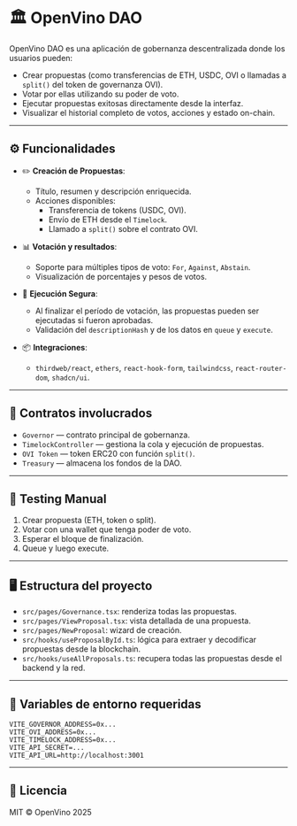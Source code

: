 # 🏛️ OpenVino DAO

OpenVino DAO es una aplicación de gobernanza descentralizada donde los usuarios pueden:
- Crear propuestas (como transferencias de ETH, USDC, OVI o llamadas a `split()` del token de governanza OVI).
- Votar por ellas utilizando su poder de voto.
- Ejecutar propuestas exitosas directamente desde la interfaz.
- Visualizar el historial completo de votos, acciones y estado on-chain.

---

## ⚙️ Funcionalidades

- ✏️ **Creación de Propuestas**:
  - Título, resumen y descripción enriquecida.
  - Acciones disponibles:
    - Transferencia de tokens (USDC, OVI).
    - Envío de ETH desde el `Timelock`.
    - Llamado a `split()` sobre el contrato OVI.

- 📊 **Votación y resultados**:
  - Soporte para múltiples tipos de voto: `For`, `Against`, `Abstain`.
  - Visualización de porcentajes y pesos de votos.

- 🔐 **Ejecución Segura**:
  - Al finalizar el período de votación, las propuestas pueden ser ejecutadas si fueron aprobadas.
  - Validación del `descriptionHash` y de los datos en `queue` y `execute`.

- 📦 **Integraciones**:
  - `thirdweb/react`, `ethers`, `react-hook-form`, `tailwindcss`, `react-router-dom`, `shadcn/ui`.

---

## 🧠 Contratos involucrados

- `Governor` — contrato principal de gobernanza.
- `TimelockController` — gestiona la cola y ejecución de propuestas.
- `OVI Token` — token ERC20 con función `split()`.
- `Treasury` — almacena los fondos de la DAO.

---

## 🧪 Testing Manual

1. Crear propuesta (ETH, token o split).
2. Votar con una wallet que tenga poder de voto.
3. Esperar el bloque de finalización.
4. Queue y luego execute.

---

## 🖥️ Estructura del proyecto

- `src/pages/Governance.tsx`: renderiza todas las propuestas.
- `src/pages/ViewProposal.tsx`: vista detallada de una propuesta.
- `src/pages/NewProposal`: wizard de creación.
- `src/hooks/useProposalById.ts`: lógica para extraer y decodificar propuestas desde la blockchain.
- `src/hooks/useAllProposals.ts`: recupera todas las propuestas desde el backend y la red.

---

## 📁 Variables de entorno requeridas

```env
VITE_GOVERNOR_ADDRESS=0x...
VITE_OVI_ADDRESS=0x...
VITE_TIMELOCK_ADDRESS=0x...
VITE_API_SECRET=...
VITE_API_URL=http://localhost:3001
```

---

## 🧾 Licencia

MIT © OpenVino 2025
